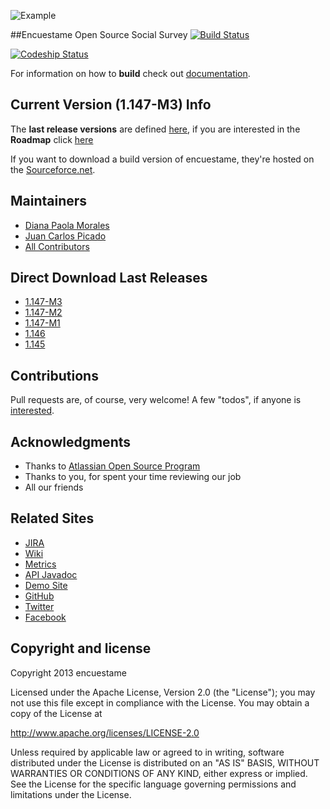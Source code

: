 ![Example](http://encuestame.org/logos/horizontal/enuestame_horizontal_small_alpha.png)

##Encuestame Open Source Social Survey
[![Build Status](https://secure.travis-ci.org/encuestame/encuestame.png)](http://travis-ci.org/encuestame/encuestame)

[![Codeship Status](https://www.codeship.io/projects/8538ea80-0137-0131-7612-4e2d0a4396c2/status)](https://www.codeship.io/)


For information on how to **build** check out [documentation](http://www.encuestame.org/wiki/display/DOC/How+to+build+Encuestame).

## Current Version (1.147-M3) Info

The **last release versions** are defined [here](http://encuestame.org/wiki/display/RELEASE/), if you are interested in the **Roadmap** click [here](http://www.encuestame.org/issues/browse/ENCUESTAME#selectedTab=com.atlassian.jira.plugin.system.project%3Aroadmap-panel)

If you want to download a build version of encuestame, they're hosted on the [Sourceforce.net](http://sourceforge.net/projects/encuestame/files/).

## Maintainers
* [Diana Paola Morales](http://about.me/dianmorales)
* [Juan Carlos Picado](http://www.jotadeveloper.me)
* [All Contributors](http://www.encuestame.org#contributors)

## Direct Download Last Releases
* [1.147-M3](https://github.com/encuestame/encuestame/archive/1.147M3v101213.tar.gz)
* [1.147-M2](https://github.com/encuestame/encuestame/archive/1.147M2v090913.tar.gz)
* [1.147-M1](https://sourceforge.net/projects/encuestame/files/encuestame_beta/1.147/)
* [1.146](http://sourceforge.net/projects/encuestame/files/encuestame_beta/1.146/encuestame-1.146-tomcat.zip/download)
* [1.145](http://code.google.com/p/encuestame/downloads/detail?name=encuestame-1.145-release.zip&can=2&q=)


## Contributions
Pull requests are, of course, very welcome! A few "todos", if anyone is [interested](http://www.encuestame.org/wiki/display/DEVELOPMENT/Commiters+Guidelines).

## Acknowledgments
* Thanks to [Atlassian Open Source Program](http://www.atlassian.com/)
* Thanks to you, for spent your time reviewing our job
* All our friends

## Related Sites

* [JIRA](http://www.encuestame.org/issues)
* [Wiki](http://www.encuestame.org/wiki)
* [Metrics](http://www.encuestame.org/clover)
* [API Javadoc](http://encuestame.org/javadoc/)
* [Demo Site](http://www.encuestame.org/demo)
* [GitHub](http://github.com/encuestame)
* [Twitter](http://www.twitter.com/encuestame)
* [Facebook](https://www.facebook.com/encuestame)


Copyright and license
---------------------

Copyright 2013 encuestame

Licensed under the Apache License, Version 2.0 (the "License");
you may not use this file except in compliance with the License.
You may obtain a copy of the License at

   http://www.apache.org/licenses/LICENSE-2.0

Unless required by applicable law or agreed to in writing, software
distributed under the License is distributed on an "AS IS" BASIS,
WITHOUT WARRANTIES OR CONDITIONS OF ANY KIND, either express or implied.
See the License for the specific language governing permissions and
limitations under the License.